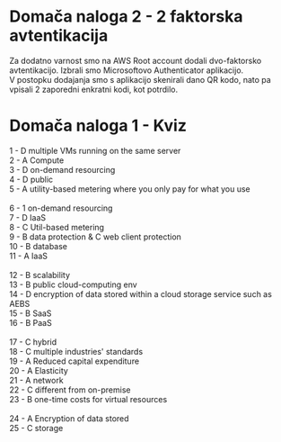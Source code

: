 # Domača naloga 2 - 2 faktorska avtentikacija
Za dodatno varnost smo na AWS Root account dodali dvo-faktorsko avtentikacijo. Izbrali smo Microsoftovo Authenticator aplikacijo.<br/>
V postopku dodajanja smo s aplikacijo skenirali dano QR kodo, nato pa vpisali 2 zaporedni enkratni kodi, kot potrdilo.

# Domača naloga 1 - Kviz
1 - D multiple VMs running on the same server <br />
2 - A Compute <br />
3 - D on-demand resourcing <br />
4 - D public <br />
5 - A utility-based metering where you only pay for what you use <br />
 <br />
6 - 1 on-demand resourcing <br />
7 - D IaaS <br />
8 - C Util-based metering <br />
9 - B data protection & C web client protection <br />
10 - B database <br />
11 - A IaaS <br />
 <br />
12 - B scalability <br />
13 - B public cloud-computing env <br />
14 - D encryption of data stored within a cloud storage service such as AEBS <br />
15 - B SaaS <br />
16 - B PaaS <br />
 <br />
17 - C hybrid <br />
18 - C multiple industries' standards <br />
19 - A Reduced capital expenditure <br />
20 - A Elasticity <br />
21 - A network <br />
22 - C different from on-premise <br />
23 - B one-time costs for virtual resources <br />
 <br />
24 - A Encryption of data stored <br />
25 - C storage <br />